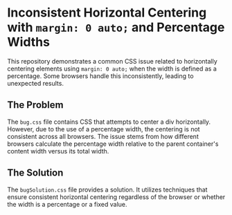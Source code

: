 # Inconsistent Horizontal Centering with `margin: 0 auto;` and Percentage Widths

This repository demonstrates a common CSS issue related to horizontally centering elements using `margin: 0 auto;` when the width is defined as a percentage.  Some browsers handle this inconsistently, leading to unexpected results.

## The Problem

The `bug.css` file contains CSS that attempts to center a div horizontally. However, due to the use of a percentage width, the centering is not consistent across all browsers.  The issue stems from how different browsers calculate the percentage width relative to the parent container's content width versus its total width.

## The Solution

The `bugSolution.css` file provides a solution.  It utilizes techniques that ensure consistent horizontal centering regardless of the browser or whether the width is a percentage or a fixed value.